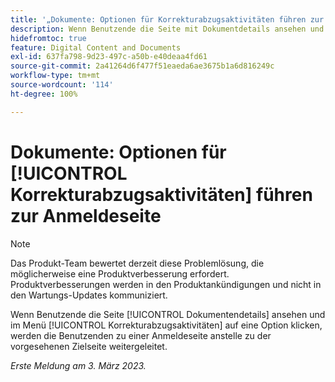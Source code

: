 ```yaml
---
title: '„Dokumente: Optionen für Korrekturabzugsaktivitäten führen zur Anmeldeseite“'
description: Wenn Benutzende die Seite mit Dokumentdetails ansehen und im Menü „Korrekturabzugsaktivitäten“ auf eine Option klicken, werden die Benutzenden zu einer Anmeldeseite anstelle zu der vorgesehenen Zielseite weitergeleitet.
hidefromtoc: true
feature: Digital Content and Documents
exl-id: 637fa798-9d23-497c-a50b-e40deaa4fd61
source-git-commit: 2a41264d6f477f51eaeda6ae3675b1a6d816249c
workflow-type: tm+mt
source-wordcount: '114'
ht-degree: 100%

---
```


# Dokumente: Optionen für [!UICONTROL Korrekturabzugsaktivitäten] führen zur Anmeldeseite

<!--This article is on WF and WFP TOCs-->
<!--Converted to story-->

>[!NOTE]
>
>Das Produkt-Team bewertet derzeit diese Problemlösung, die möglicherweise eine Produktverbesserung erfordert. Produktverbesserungen werden in den Produktankündigungen und nicht in den Wartungs-Updates kommuniziert.

Wenn Benutzende die Seite [!UICONTROL Dokumentendetails] ansehen und im Menü [!UICONTROL Korrekturabzugsaktivitäten] auf eine Option klicken, werden die Benutzenden zu einer Anmeldeseite anstelle zu der vorgesehenen Zielseite weitergeleitet.

_Erste Meldung am 3. März 2023._
